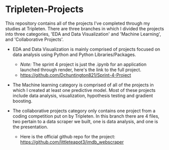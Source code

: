 # Tripleten-Projects

This repository contains all of the projects I've completed through my studies at Tripleten. There are three branches in which I divided the projects into three categories, 'EDA and Data Visualization' and 'Machine Learning', and 'Collaborative Projects'.

* EDA and Data Visualization is mainly comprised of projects focused on data analysis using Python and Python Libraries/Packages.

  - *Note:* The sprint 4 project is just the .ipynb for an application launched through render, here's the link to the full project.
  - https://github.com/Dchuntington821/Sprint-4-Project

* The Machine learning category is comprised of all of the projects in which I created at least one predictive model. Most of these projects include data analysis, visualization, hypothesis testing and gradient boosting.

* The collaborative projects category only contains one project from a coding competition put on by Tripleten. In this branch there are 4 files, two pertain to a data scraper we built, one is data analysis, and one is the presentation. 
  
  - Here is the official github repo for the project: https://github.com/littleteapot3/imdb_webscraper


